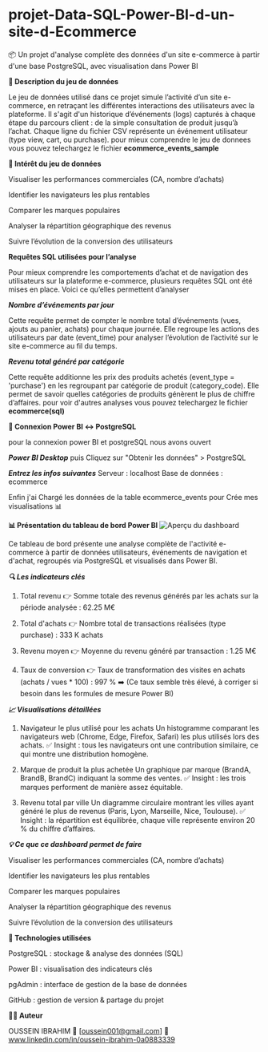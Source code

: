 # projet-Data-SQL-Power-BI-d-un-site-d-Ecommerce

📦 Un projet d'analyse complète des données d'un site e-commerce à partir d'une base PostgreSQL, avec visualisation dans Power BI

**🧾 Description du jeu de données**

Le jeu de données utilisé dans ce projet simule l’activité d’un site e-commerce, en retraçant les différentes interactions des utilisateurs avec la plateforme. Il s'agit d'un historique d’événements (logs) capturés à chaque étape du parcours client : de la simple consultation de produit jusqu’à l’achat.
Chaque ligne du fichier CSV représente un événement utilisateur (type view, cart, ou purchase).
pour mieux comprendre le jeu de donnees vous pouvez telechargez le fichier **ecommerce_events_sample**

**📌 Intérêt du jeu de données**

Visualiser les performances commerciales (CA, nombre d’achats)

Identifier les navigateurs les plus rentables

Comparer les marques populaires

Analyser la répartition géographique des revenus

Suivre l’évolution de la conversion des utilisateurs

**Requêtes SQL utilisées pour l’analyse**

Pour mieux comprendre les comportements d’achat et de navigation des utilisateurs sur la plateforme e-commerce, plusieurs requêtes SQL ont été mises en place. Voici ce qu’elles permettent d’analyser

***Nombre d’événements par jour***

Cette requête permet de compter le nombre total d’événements (vues, ajouts au panier, achats) pour chaque journée. Elle regroupe les actions des utilisateurs par date (event_time) pour analyser l’évolution de l’activité sur le site e-commerce au fil du temps.

***Revenu total généré par catégorie***

Cette requête additionne les prix des produits achetés (event_type = 'purchase') en les regroupant par catégorie de produit (category_code). Elle permet de savoir quelles catégories de produits génèrent le plus de chiffre d’affaires.
pour voir d'autres analyses vous pouvez telechargez le fichier **ecommerce(sql)**

**🔌 Connexion Power BI ↔ PostgreSQL**

pour la connexion power BI et postgreSQL nous avons ouvert

***Power BI Desktop*** puis
Cliquez sur "Obtenir les données" > PostgreSQL

***Entrez les infos suivantes***
Serveur : localhost
Base de données : ecommerce

Enfin j'ai Chargé les données de la table ecommerce_events pour Crée mes visualisations 📊

**📊 Présentation du tableau de bord Power BI**
![Aperçu du dashboard](ecommerce(sql).png)

Ce tableau de bord présente une analyse complète de l'activité e-commerce à partir de données utilisateurs, événements de navigation et d'achat, regroupés via PostgreSQL et visualisés dans Power BI.

***🔍 Les indicateurs clés***

1. Total revenu
👉 Somme totale des revenus générés par les achats sur la période analysée :
62.25 M€

2. Total d'achats
👉 Nombre total de transactions réalisées (type purchase) :
333 K achats

3. Revenu moyen
👉 Moyenne du revenu généré par transaction :
1.25 M€

4. Taux de conversion
👉 Taux de transformation des visites en achats (achats / vues * 100) :
997 %
➡️ (Ce taux semble très élevé, à corriger si besoin dans les formules de mesure Power BI)


***📈 Visualisations détaillées***


1. Navigateur le plus utilisé pour les achats
Un histogramme comparant les navigateurs web (Chrome, Edge, Firefox, Safari) les plus utilisés lors des achats.
✅ Insight : tous les navigateurs ont une contribution similaire, ce qui montre une distribution homogène.

2. Marque de produit la plus achetée
Un graphique par marque (BrandA, BrandB, BrandC) indiquant la somme des ventes.
✅ Insight : les trois marques performent de manière assez équitable.

3. Revenu total par ville
Un diagramme circulaire montrant les villes ayant généré le plus de revenus (Paris, Lyon, Marseille, Nice, Toulouse).
✅ Insight : la répartition est équilibrée, chaque ville représente environ 20 % du chiffre d’affaires.



***💡 Ce que ce dashboard permet de faire***

Visualiser les performances commerciales (CA, nombre d’achats)

Identifier les navigateurs les plus rentables

Comparer les marques populaires

Analyser la répartition géographique des revenus

Suivre l’évolution de la conversion des utilisateurs


**🧰 Technologies utilisées**

PostgreSQL : stockage & analyse des données (SQL)

Power BI : visualisation des indicateurs clés

pgAdmin : interface de gestion de la base de données

GitHub : gestion de version & partage du projet

**🙋‍♂️ Auteur**

OUSSEIN IBRAHIM
📧 [oussein001@gmail.com]
🔗 www.linkedin.com/in/oussein-ibrahim-0a0883339

